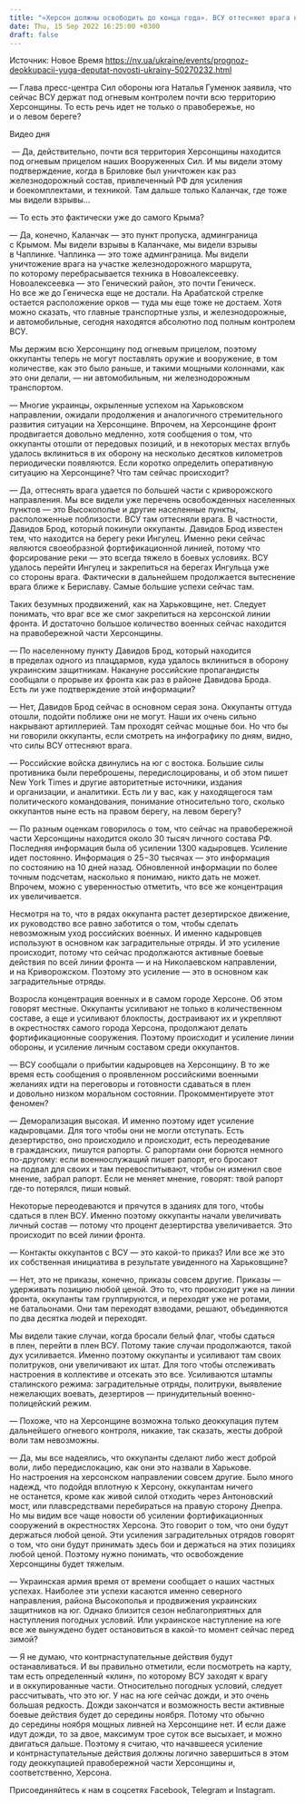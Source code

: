 ```yaml
---
title: "«Херсон должны освободить до конца года». ВСУ оттесняют врага на юге, хотя оккупанты усилились кадыровцами — интервью"
date: Thu, 15 Sep 2022 16:25:00 +0300
draft: false
---
```

Источник: Новое Время https://nv.ua/ukraine/events/prognoz-deokkupacii-yuga-deputat-novosti-ukrainy-50270232.html


— Глава пресс-центра Сил обороны юга Наталья Гуменюк заявила, что сейчас ВСУ держат под огневым контролем почти всю территорию Херсонщины. То есть речь идет не только о правобережье, но и о левом береге?

 Видео дня   

 — Да, действительно, почти вся территория Херсонщины находится под огневым прицелом наших Вооруженных Сил. И мы видели этому подтверждение, когда в Бриловке был уничтожен как раз железнодорожный состав, привлеченный РФ для усиления и боекомплектами, и техникой. Там дальше только Каланчак, где тоже мы видели взрывы…

— То есть это фактически уже до самого Крыма?

— Да, конечно, Каланчак — это пункт пропуска, админграница с Крымом. Мы видели взрывы в Каланчаке, мы видели взрывы в Чаплинке. Чаплинка — это тоже админграница. Мы видели уничтожение врага на участке железнодорожного маршрута, по которому перебрасывается техника в Новоалексеевку. Новоалексеевка — это Генический район, это почти Геническ. Но все же до Геническа еще не достали. На Арабатской стрелке остается расположение орков — туда мы еще тоже не достаем. Хотя можно сказать, что главные транспортные узлы, и железнодорожные, и автомобильные, сегодня находятся абсолютно под полным контролем ВСУ.

Мы держим всю Херсонщину под огневым прицелом, поэтому оккупанты теперь не могут поставлять оружие и вооружение, в том количестве, как это было раньше, и такими мощными колоннами, как это они делали, — ни автомобильным, ни железнодорожным транспортом.

— Многие украинцы, окрыленные успехом на Харьковском направлении, ожидали продолжения и аналогичного стремительного развития ситуации на Херсонщине. Впрочем, на Херсонщине фронт продвигается довольно медленно, хотя сообщения о том, что оккупанты отошли от передовых позиций, и в некоторых местах вглубь удалось вклиниться в их оборону на несколько десятков километров периодически появляются. Если коротко определить оперативную ситуацию на Херсонщине? Что там сейчас происходит?

— Да, оттеснять врага удается по большей части с криворожского направления. Мы все видели уже перечень освобожденных населенных пунктов — это Высокополье и другие населенные пункты, расположенные поблизости. ВСУ там оттесняли врага. В частности, Давидов Брод, который покинули оккупанты. Давидов Брод известен тем, что находится на берегу реки Ингулец. Именно реки сейчас являются своеобразной фортификационной линией, потому что форсирование реки — это всегда тяжело в боевых условиях. ВСУ удалось перейти Ингулец и закрепиться на берегах Ингульца уже со стороны врага. Фактически в дальнейшем продолжается вытеснение врага ближе к Бериславу. Самые большие успехи сейчас там.

Таких безумных продвижений, как на Харьковщине, нет. Следует понимать, что враг все же смог закрепиться на херсонской линии фронта. И достаточно большое количество военных сейчас находится на правобережной части Херсонщины.

— По населенному пункту Давидов Брод, который находится в пределах одного из плацдармов, куда удалось вклиниться в оборону украинским защитникам. Накануне российские пропагандисты сообщали о прорыве их фронта как раз в районе Давидова Брода. Есть ли уже подтверждение этой информации?

— Нет, Давидов Брод сейчас в основном серая зона. Оккупанты оттуда отошли, подойти поближе они не могут. Наши их очень сильно накрывают артиллерией. Там проходят сейчас мощные бои. Но что бы ни говорили оккупанты, если смотреть на инфографику по дням, видно, что силы ВСУ оттесняют врага.

— Российские войска двинулись на юг с востока. Большие силы противника были переброшены, передислоцированы, и об этом пишет New York Times и другие авторитетные источники, издания и организации, и аналитики. Есть ли у вас, как у находящегося там политического командования, понимание относительно того, сколько оккупантов ныне есть на правом берегу, на левом берегу?

— По разным оценкам говорилось о том, что сейчас на правобережной части Херсонщины находится около 30 тысяч личного состава РФ. Последняя информация была об усилении 1300 кадыровцев. Усиление идет постоянно. Информация о 25−30 тысячах — это информация по состоянию на 10 дней назад. Обновленной информации по более точным подсчетам, насколько я понимаю, никто дать не может. Впрочем, можно с уверенностью отметить, что все же концентрация их увеличивается.

Несмотря на то, что в рядах оккупанта растет дезертирское движение, их руководство все равно заботится о том, чтобы сделать невозможным уход российских военных. И именно кадыровцев используют в основном как заградительные отряды. И это усиление происходит, потому что сейчас продолжаются активные боевые действия по всей линии фронта — и на Николаевском направлении, и на Криворожском. Поэтому это усиление — это в основном как заградительные отряды.

Возросла концентрация военных и в самом городе Херсоне. Об этом говорят местные. Оккупанты усиливают не только в количественном составе, а еще и усиливают блокпосты, достраивают их и укрепляют в окрестностях самого города Херсона, продолжают делать фортификационные сооружения. Поэтому происходит и усиление линии обороны, и усиление личным составом среди оккупантов.

— ВСУ сообщали о прибытии кадыровцев на Херсонщину. В то же время есть сообщения о проявленном российскими военными желаниях идти на переговоры и готовности сдаваться в плен и довольно низком моральном состоянии. Прокомментируете этот феномен?

— Деморализация высокая. И именно поэтому идет усиление кадыровцами. Для того чтобы они не могли отступать. Есть дезертирство, оно происходило и происходит, есть переодевание в гражданских, пишутся рапорты. С рапортами они борются немного по-другому: если военнослужащий пишет рапорт, его бросают на подвал для своих и там перевоспитывают, чтобы он изменил свое мнение, забрал рапорт. Если не меняет мнение, говорят: твой рапорт где-то потерялся, пиши новый.

Некоторые переодеваются и прячутся в зданиях для того, чтобы сдаться в плен ВСУ. Именно поэтому оккупанты начали увеличивать личный состав — потому что процент дезертирства увеличивается. Это происходит по всей линии фронта.

— Контакты оккупантов с ВСУ — это какой-то приказ? Или все же это их собственная инициатива в результате увиденного на Харьковщине?

— Нет, это не приказы, конечно, приказы совсем другие. Приказы — удерживать позицию любой ценой. Это то, что происходит уже на линии фронта, оккупанты там группируются, и переходят уже не ротами, не батальонами. Они там переходят взводами, решают, объединяются по два десятка людей и переходят.

Мы видели такие случаи, когда бросали белый флаг, чтобы сдаться в плен, перейти в плен ВСУ. Потому такие случаи продолжаются, такой дух усиливается. Именно поэтому оккупанты и усиливают там своих политруков, они увеличивают их штат. Для того чтобы отслеживать настроения в коллективе и отсекать это все. Усиливаются штампы сталинского режима: заградительные отряды, политруки, выявление нежелающих воевать, дезертиров — принудительный военно-полицейский режим.

— Похоже, что на Херсонщине возможна только деоккупация путем дальнейшего огневого контроля, никакие, так сказать, жесты доброй воли там невозможны.

— Да, мы все надеялись, что оккупанты сделают либо жест доброй воли, либо передислокацию, как они это назвали в Харькове. Но настроения на херсонском направлении совсем другие. Было много надежд, что подойдя вплотную к Херсону, оккупантам ничего не останется, кроме как живой силой отходить через Антоновский мост, или плавсредствами перебираться на правую сторону Днепра. Но мы видим все чаще новости об усилении фортификационных сооружений в окрестностях Херсона. Это говорит о том, что они будут держаться любой ценой. Эти усиления заградительных отрядов говорят о том, что они будут принимать здесь бои и держаться на этих позициях любой ценой. Поэтому нужно понимать, что освобождение Херсонщины будет тяжелым.

— Украинская армия время от времени сообщает о наших частных успехах. Наиболее эти успехи касаются именно северного направления, района Высокополья и продвижения украинских защитников на юг. Однако близится сезон неблагоприятных для наступления погодных условий. Или украинское наступление на юге все же вынуждено будет остановиться в какой-то момент сейчас перед зимой?

— Я не думаю, что контрнаступательные действия будут останавливаться. И вы правильно отметили, если посмотреть на карту, там есть определенный «клин», по которому ВСУ заходят к врагу и в оккупированные части. Относительно погодных условий, следует рассчитывать, что это юг. У нас на юге сейчас дожди, и это очень большая редкость. Дожди закончатся и возможность вести активные боевые действия будет до середины ноября. Потому что обычно до середины ноября мощных ливней на Херсонщине нет. И если даже идут дожди, то за двое, максимум трое суток все высыхает, и можно двигаться дальше. Поэтому я считаю, что начавшееся усиление и контрнаступательные действия должны логично завершиться в этом году деоккупацией правобережной части Херсонщины и, соответственно, Херсона.

Присоединяйтесь к нам в соцсетях Facebook, Telegram и Instagram.

